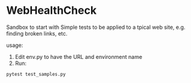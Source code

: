 # WebHealthCheck
Sandbox to start with Simple tests to be applied to a tpical web site, e.g. finding broken links, etc.

usage:
1. Edit env.py to have the URL and environment name
2. Run:
```
pytest test_samples.py
```
